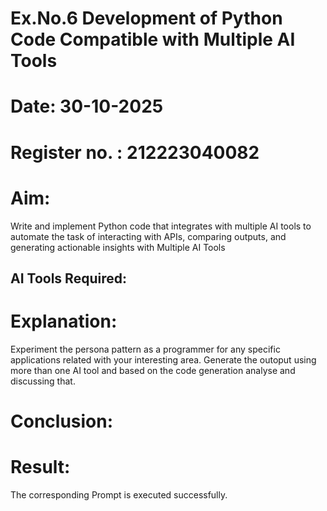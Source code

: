 # Ex.No.6 Development of Python Code Compatible with Multiple AI Tools

# Date: 30-10-2025
# Register no. : 212223040082
# Aim: 
Write and implement Python code that integrates with multiple AI tools to automate the task of interacting with APIs, comparing outputs, and generating actionable insights with Multiple AI Tools

## AI Tools Required:

# Explanation:

Experiment the persona pattern as a programmer for any specific applications related with your interesting area. 
Generate the outoput using more than one AI tool and based on the code generation analyse and discussing that. 

# Conclusion:

# Result:
The corresponding Prompt is executed successfully.
